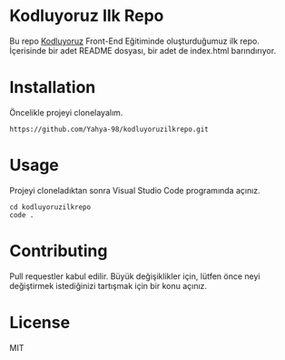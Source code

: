 # Kodluyoruz Ilk Repo

Bu repo [Kodluyoruz](https://www.kodluyoruz.org/) Front-End Eğitiminde oluşturduğumuz ilk repo. İçerisinde bir adet README dosyası, bir adet de index.html barındırıyor.

[](https://github.com/Kodluyoruz/taskforce/raw/main/git/odev1/figures/github.png)


# Installation
Öncelikle projeyi clonelayalım.

```
https://github.com/Yahya-98/kodluyoruzilkrepo.git
```

# Usage
Projeyi cloneladıktan sonra Visual Studio Code programında açınız.

```
cd kodluyoruzilkrepo
code .
```
# Contributing
Pull requestler kabul edilir. Büyük değişiklikler için, lütfen önce neyi değiştirmek istediğinizi tartışmak için bir konu açınız.

# License
MIT